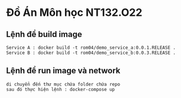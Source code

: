 # Đồ Án Môn học NT132.O22

  ## Lệnh để build image
    Service A : docker build -t rom04/demo_service_a:0.0.1.RELEASE .  
    Service B : docker build -t rom04/demo_service_b:0.0.3.RELEASE .

  ## Lệnh để run image và network 
    di chuyển đến thư mục chứa folder chứa repo
    sau đó thực hiện lệnh : docker-compose up
                               
